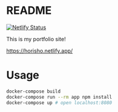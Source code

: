 # README
[![Netlify Status](https://api.netlify.com/api/v1/badges/f25b5ac3-ccc9-46cb-8326-98e95b70accc/deploy-status)](https://app.netlify.com/sites/horisho/deploys)

This is my portfolio site!

https://horisho.netlify.app/


# Usage
```bash
docker-compose build
docker-compose run --rm app npm install
docker-compose up # open localhost:8080
```